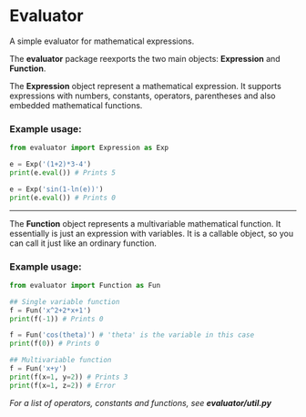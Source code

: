 # Evaluator
A simple evaluator for mathematical expressions.

The **evaluator** package reexports the two main objects: **Expression** and **Function**.

The **Expression** object represent a mathematical expression. It supports expressions with numbers, constants, operators, parentheses and also embedded mathematical functions.

### Example usage:
```python
from evaluator import Expression as Exp

e = Exp('(1+2)*3-4')
print(e.eval()) # Prints 5

e = Exp('sin(1-ln(e))')
print(e.eval()) # Prints 0
```

---

The **Function** object represents a multivariable mathematical function. It essentially is just an expression with variables. It is a callable object, so you can call it just like an ordinary function.

### Example usage:

```python
from evaluator import Function as Fun

## Single variable function
f = Fun('x^2+2*x+1')
print(f(-1)) # Prints 0

f = Fun('cos(theta)') # 'theta' is the variable in this case
print(f(0)) # Prints 0

## Multivariable function
f = Fun('x+y')
print(f(x=1, y=2)) # Prints 3
print(f(x=1, z=2)) # Error

```

_For a list of operators, constants and functions, see **evaluator/util.py**_
